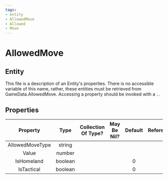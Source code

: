 ```yaml
---
tags:
- entity
- AllowedMove
- Allowed
- Move
---
```

# AllowedMove
## Entity
This file is a description of an Entity's properties. There is no accessible variable of this name, rather, these entities must be retrieved from GameData.AllowedMove. Accessing a property should be invoked with a `.`.
## Properties
|	Property	|	Type	|	Collection Of Type?	|	May Be Nil?	|	Default	|	References	|	Key	|	Notes	|
|	:-:	|	:-:	|	:-:	|	:-:	|	:-:	|	:-:	|	:-:	|	-:	|
|	AllowedMoveType	|	string	|		|		|		|		|		|	|
|	Value	|	number	|		|		|		|		|		|	|
|	IsHomeland	|	boolean	|		|		|	0	|		|		|	|
|	IsTactical	|	boolean	|		|		|	0	|		|		|	|
